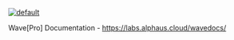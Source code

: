 [![default](https://github.com/alphauslabs/docs/actions/workflows/default.yml/badge.svg)](https://github.com/alphauslabs/docs/actions/workflows/default.yml)

Wave[Pro] Documentation - https://labs.alphaus.cloud/wavedocs/
